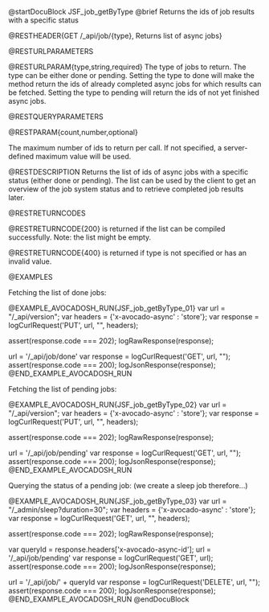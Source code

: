 
@startDocuBlock JSF_job_getByType
@brief Returns the ids of job results with a specific status

@RESTHEADER{GET /_api/job/{type}, Returns list of async jobs}

@RESTURLPARAMETERS

@RESTURLPARAM{type,string,required}
The type of jobs to return. The type can be either done or pending. Setting
the type to done will make the method return the ids of already completed
async
jobs for which results can be fetched. Setting the type to pending will
return
the ids of not yet finished async jobs.

@RESTQUERYPARAMETERS

@RESTPARAM{count,number,optional}

The maximum number of ids to return per call. If not specified, a
server-defined maximum value will be used.

@RESTDESCRIPTION
Returns the list of ids of async jobs with a specific status (either done or
pending).
The list can be used by the client to get an overview of the job system
status and
to retrieve completed job results later.

@RESTRETURNCODES

@RESTRETURNCODE{200}
is returned if the list can be compiled successfully. Note: the list might
be empty.

@RESTRETURNCODE{400}
is returned if type is not specified or has an invalid value.

@EXAMPLES

Fetching the list of done jobs:

@EXAMPLE_AVOCADOSH_RUN{JSF_job_getByType_01}
  var url = "/_api/version";
  var headers = {'x-avocado-async' : 'store'};
  var response = logCurlRequest('PUT', url, "", headers);

  assert(response.code === 202);
  logRawResponse(response);

  url = '/_api/job/done'
  var response = logCurlRequest('GET', url, "");
  assert(response.code === 200);
  logJsonResponse(response);
@END_EXAMPLE_AVOCADOSH_RUN

Fetching the list of pending jobs:

@EXAMPLE_AVOCADOSH_RUN{JSF_job_getByType_02}
  var url = "/_api/version";
  var headers = {'x-avocado-async' : 'store'};
  var response = logCurlRequest('PUT', url, "", headers);

  assert(response.code === 202);
  logRawResponse(response);

  url = '/_api/job/pending'
  var response = logCurlRequest('GET', url, "");
  assert(response.code === 200);
  logJsonResponse(response);
@END_EXAMPLE_AVOCADOSH_RUN

Querying the status of a pending job:
(we create a sleep job therefore...)

@EXAMPLE_AVOCADOSH_RUN{JSF_job_getByType_03}
  var url = "/_admin/sleep?duration=30";
  var headers = {'x-avocado-async' : 'store'};
  var response = logCurlRequest('GET', url, "", headers);

  assert(response.code === 202);
  logRawResponse(response);

  var queryId = response.headers['x-avocado-async-id'];
  url = '/_api/job/pending'
  var response = logCurlRequest('GET', url);
  assert(response.code === 200);
  logJsonResponse(response);

  url = '/_api/job/' + queryId
  var response = logCurlRequest('DELETE', url, "");
  assert(response.code === 200);
  logJsonResponse(response);
@END_EXAMPLE_AVOCADOSH_RUN
@endDocuBlock

